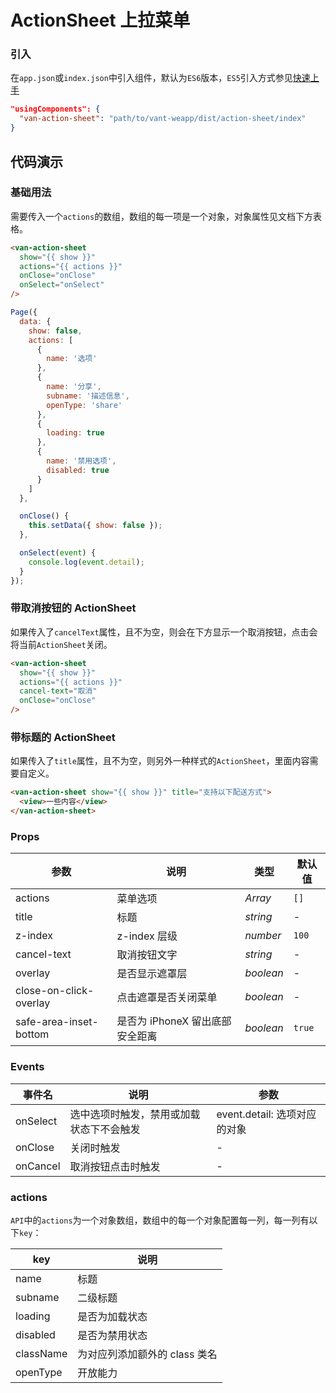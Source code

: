 # ActionSheet 上拉菜单

### 引入

在`app.json`或`index.json`中引入组件，默认为`ES6`版本，`ES5`引入方式参见[快速上手](#/quickstart)

```json
"usingComponents": {
  "van-action-sheet": "path/to/vant-weapp/dist/action-sheet/index"
}
```


## 代码演示

### 基础用法
需要传入一个`actions`的数组，数组的每一项是一个对象，对象属性见文档下方表格。

```html
<van-action-sheet
  show="{{ show }}"
  actions="{{ actions }}"
  onClose="onClose"
  onSelect="onSelect"
/>
```

```javascript
Page({
  data: {
    show: false,
    actions: [
      {
        name: '选项'
      },
      {
        name: '分享',
        subname: '描述信息',
        openType: 'share'
      },
      {
        loading: true
      },
      {
        name: '禁用选项',
        disabled: true
      }
    ]
  },

  onClose() {
    this.setData({ show: false });
  },

  onSelect(event) {
    console.log(event.detail);
  }
});
```

### 带取消按钮的 ActionSheet

如果传入了`cancelText`属性，且不为空，则会在下方显示一个取消按钮，点击会将当前`ActionSheet`关闭。

```html
<van-action-sheet
  show="{{ show }}"
  actions="{{ actions }}"
  cancel-text="取消"
  onClose="onClose"
/>
```

### 带标题的 ActionSheet

如果传入了`title`属性，且不为空，则另外一种样式的`ActionSheet`，里面内容需要自定义。

```html
<van-action-sheet show="{{ show }}" title="支持以下配送方式">
  <view>一些内容</view>
</van-action-sheet>
```

### Props

| 参数 | 说明 | 类型 | 默认值 |
|-----------|-----------|-----------|-------------|
| actions | 菜单选项 | *Array* | `[]` |
| title | 标题 | *string* | - |
| z-index | z-index 层级 | *number* | `100` |
| cancel-text | 取消按钮文字 | *string* | - |
| overlay | 是否显示遮罩层 | *boolean* | - |
| close-on-click-overlay | 点击遮罩是否关闭菜单 | *boolean* | - |
| safe-area-inset-bottom | 是否为 iPhoneX 留出底部安全距离 | *boolean* | `true` |

### Events

| 事件名 | 说明 | 参数 |
|-----------|-----------|-----------|
| onSelect | 选中选项时触发，禁用或加载状态下不会触发 | event.detail: 选项对应的对象 |
| onClose | 关闭时触发 | - |
| onCancel | 取消按钮点击时触发 | - |

### actions

`API`中的`actions`为一个对象数组，数组中的每一个对象配置每一列，每一列有以下`key`：

| key | 说明 |
|-----------|-----------|
| name | 标题 |
| subname | 二级标题 |
| loading | 是否为加载状态 |
| disabled | 是否为禁用状态 |
| className | 为对应列添加额外的 class 类名 |
| openType | 开放能力 |
